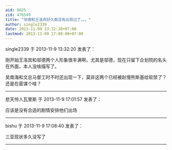 ```yaml
---
aid: 9025
zid: 476549
title: "邬德和王洛宾好久都没有出现过了。。。"
author: single2339
date: 2013-11-09 13:32:20+07:00
lastmod: 2013-11-09 17:08:00+07:00
---
```


single2339 于 2013-11-9 13:32:20 发表了：

刚开始王洛宾和邬德两个人形象很丰满啊，尤其是邬德，现在只留下企划院的名头在外面，本人没啥描写了。

吴南海和文总马督工时不时还出现一下，莫非这两个已经被赵慢熊斯基给软禁了？还是在密谋个啥？

---

悲天怜人瓦里斯 于 2013-11-9 17:01:57 发表了：

应该是没有合适的剧情安排他们出场

---

bishu 于 2013-11-9 17:08:40 发表了：

三亚现状多久没写了

---
